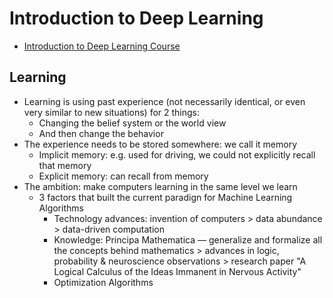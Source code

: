 # Introduction to Deep Learning

- [Introduction to Deep Learning Course](https://www.edx.org/learn/engineering/purdue-university-introduction-to-deep-learning-2)

## Learning

- Learning is using past experience (not necessarily identical, or even very similar to new situations) for 2 things:
  - Changing the belief system or the world view
  - And then change the behavior
- The experience needs to be stored somewhere: we call it memory
  - Implicit memory: e.g. used for driving, we could not explicitly recall that memory
  - Explicit memory: can recall from memory
- The ambition: make computers learning in the same level we learn
  - 3 factors that built the current paradign for Machine Learning Algorithms
    - Technology advances: invention of computers > data abundance > data-driven computation
    - Knowledge: Principa Mathematica — generalize and formalize all the concepts behind mathematics > advances in logic, probability & neuroscience observations > research paper "A Logical Calculus of the Ideas Immanent in Nervous Activity"
    - Optimization Algorithms
